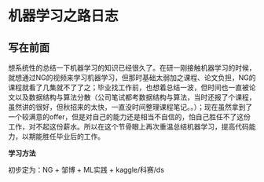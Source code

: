 # 机器学习之路日志

## 写在前面

想系统性的总结一下机器学习的知识已经很久了。在研一刚接触机器学习的时候，就想通过NG的视频来学习机器学习，但那时基础太弱加之课程、论文负担，NG的课程就看了几集就不了了之；毕业找工作前，也想着总结一波，但时间也一直被论文以及数据结构与算法分散（公司笔试都考数据结构与算法，当时还报了个课程，虽然讲的很好，但秋招来的太快，一直没时间整理课程笔记。。）；现在虽然拿到了一个较满意的offer，但是对自己的能力还是相当不自信的，怕自己胜任不了这份工作，对不起这份薪水。所以在这个节骨眼上再次重温总结机器学习，提高代码能力，以期能胜任毕业后的工作。

**学习方法**

初步定为：NG + 邹博 + ML实践 + kaggle/科赛/ds